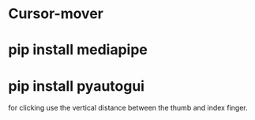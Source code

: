 # Cursor-mover
# pip install mediapipe
# pip install pyautogui
for clicking use the vertical distance between the thumb and index finger.
